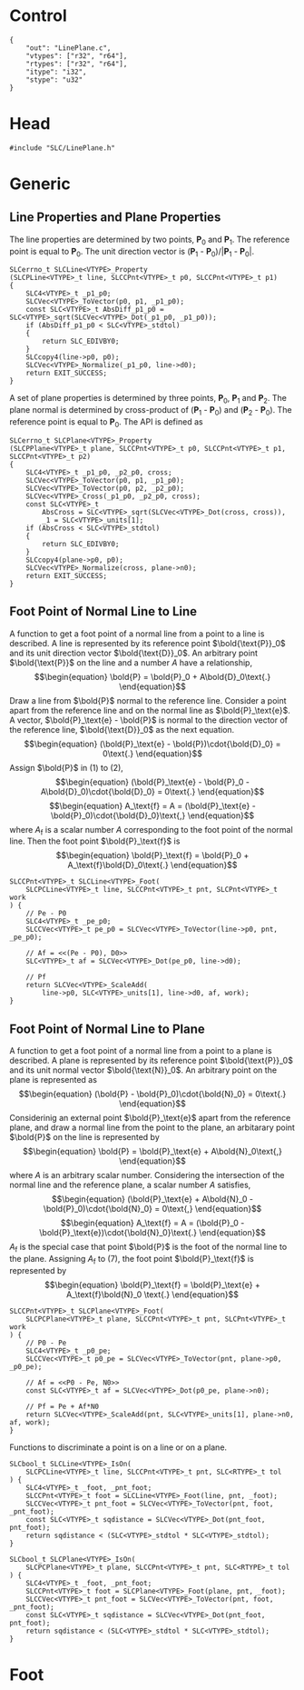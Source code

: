 # Control
```
{
    "out": "LinePlane.c",
    "vtypes": ["r32", "r64"],
    "rtypes": ["r32", "r64"],
    "itype": "i32",
    "stype": "u32"
}
```
# Head
```
#include "SLC/LinePlane.h"
```
# Generic
## Line Properties and Plane Properties
The line properties are determined by two points, __P__<sub>0</sub> and __P__<sub>1</sub>.
The reference point is equal to __P__<sub>0</sub>. The unit direction vector is
(__P__<sub>1</sub> - __P__<sub>0</sub>)/|__P__<sub>1</sub> - __P__<sub>0</sub>|.
```
SLCerrno_t SLCLine<VTYPE>_Property
(SLCPLine<VTYPE>_t line, SLCCPnt<VTYPE>_t p0, SLCCPnt<VTYPE>_t p1)
{
    SLC4<VTYPE>_t _p1_p0;
    SLCVec<VTYPE>_ToVector(p0, p1, _p1_p0);
    const SLC<VTYPE>_t AbsDiff_p1_p0 = SLC<VTYPE>_sqrt(SLCVec<VTYPE>_Dot(_p1_p0, _p1_p0));
    if (AbsDiff_p1_p0 < SLC<VTYPE>_stdtol)
    {
        return SLC_EDIVBY0;
    }
    SLCcopy4(line->p0, p0);
    SLCVec<VTYPE>_Normalize(_p1_p0, line->d0);
    return EXIT_SUCCESS;
}
```
A set of plane properties is determined by three points, __P__<sub>0</sub>, __P__<sub>1</sub> and __P__<sub>2</sub>. The plane normal is determined by cross-product of
(__P__<sub>1</sub> - __P__<sub>0</sub>) and (__P__<sub>2</sub> - __P__<sub>0</sub>).
The reference point is equal to __P__<sub>0</sub>. The API is defined as
```
SLCerrno_t SLCPlane<VTYPE>_Property
(SLCPPlane<VTYPE>_t plane, SLCCPnt<VTYPE>_t p0, SLCCPnt<VTYPE>_t p1, SLCCPnt<VTYPE>_t p2)
{
    SLC4<VTYPE>_t _p1_p0, _p2_p0, cross;
    SLCVec<VTYPE>_ToVector(p0, p1, _p1_p0);
    SLCVec<VTYPE>_ToVector(p0, p2, _p2_p0);
    SLCVec<VTYPE>_Cross(_p1_p0, _p2_p0, cross);
    const SLC<VTYPE>_t 
        AbsCross = SLC<VTYPE>_sqrt(SLCVec<VTYPE>_Dot(cross, cross)),
        _1 = SLC<VTYPE>_units[1];
    if (AbsCross < SLC<VTYPE>_stdtol)
    {
        return SLC_EDIVBY0;
    }
    SLCcopy4(plane->p0, p0);
    SLCVec<VTYPE>_Normalize(cross, plane->n0);
    return EXIT_SUCCESS;
}
```
## Foot Point of Normal Line to Line
A function to get a foot point of a normal line from a point to a line is described.
A line is represented by its reference point $\bold{\text{P}}_0$ and its unit direction vector $\bold{\text{D}}_0$. An arbitrary point $\bold{\text{P}}$ on the line and
a number $A$ have a relationship,
$$\begin{equation}
\bold{P} = \bold{P}_0 + A\bold{D}_0\text{.}
\end{equation}$$
Draw a line from $\bold{P}$ normal to the reference line. Consider a point apart from the reference line and on the normal line as $\bold{P}_\text{e}$.
A vector, $\bold{P}_\text{e} - \bold{P}$ is normal to the direction vector of the reference line, $\bold{\text{D}}_0$ as the next equation.
$$\begin{equation}
(\bold{P}_\text{e} - \bold{P})\cdot{\bold{D}_0} = 0\text{.}
\end{equation}$$
Assign $\bold{P}$ in (1) to (2),
$$\begin{equation}
(\bold{P}_\text{e} - \bold{P}_0 - A\bold{D}_0)\cdot{\bold{D}_0} = 0\text{.}
\end{equation}$$
$$\begin{equation}
A_\text{f} = A = (\bold{P}_\text{e} - \bold{P}_0)\cdot{\bold{D}_0}\text{,}
\end{equation}$$
where $A_\text{f}$ is a scalar number $A$ corresponding to the foot point of the
normal line. Then the foot point $\bold{P}_\text{f}$ is
$$\begin{equation}
\bold{P}_\text{f} = \bold{P}_0 + A_\text{f}\bold{D}_0\text{.}
\end{equation}$$
```
SLCCPnt<VTYPE>_t SLCLine<VTYPE>_Foot(
    SLCPCLine<VTYPE>_t line, SLCCPnt<VTYPE>_t pnt, SLCPnt<VTYPE>_t work
) {
    // Pe - P0
    SLC4<VTYPE>_t _pe_p0;
    SLCCVec<VTYPE>_t pe_p0 = SLCVec<VTYPE>_ToVector(line->p0, pnt, _pe_p0);

    // Af = <<(Pe - P0), D0>>
    SLC<VTYPE>_t af = SLCVec<VTYPE>_Dot(pe_p0, line->d0);

    // Pf
    return SLCVec<VTYPE>_ScaleAdd(
        line->p0, SLC<VTYPE>_units[1], line->d0, af, work);
}
```
## Foot Point of Normal Line to Plane
A function to get a foot point of a normal line from a point to a plane is described.
A plane is represented by its reference point $\bold{\text{P}}_0$ and its unit normal vector $\bold{\text{N}}_0$. An arbitrary point on the plane is represented as
$$\begin{equation}
(\bold{P} - \bold{P}_0)\cdot{\bold{N}_0} = 0\text{.}
\end{equation}$$
Considerinig an external point $\bold{P}_\text{e}$ apart from the reference plane,
and draw a normal line from the point to the plane,
an arbitarary point $\bold{P}$ on the line is represented by
$$\begin{equation}
\bold{P} = \bold{P}_\text{e} + A\bold{N}_0\text{,}
\end{equation}$$
where $A$ is an arbitrary scalar number.
Considering the intersection of the normal line and the reference plane, a scalar
number $A$ satisfies,
$$\begin{equation}
(\bold{P}_\text{e} + A\bold{N}_0 - \bold{P}_0)\cdot{\bold{N}_0} = 0\text{,}
\end{equation}$$
$$\begin{equation}
A_\text{f} = A = (\bold{P}_0 - \bold{P}_\text{e})\cdot{\bold{N}_0}\text{.}
\end{equation}$$
$A_\text{f}$ is the special case that point $\bold{P}$ is the foot of the normal line
to the plane. Assigning $A_\text{f}$ to (7), the foot point $\bold{P}_\text{f}$ is
represented by
$$\begin{equation}
\bold{P}_\text{f} =
\bold{P}_\text{e} + A_\text{f}\bold{N}_0
\text{.}
\end{equation}$$
```
SLCCPnt<VTYPE>_t SLCPlane<VTYPE>_Foot(
    SLCPCPlane<VTYPE>_t plane, SLCCPnt<VTYPE>_t pnt, SLCPnt<VTYPE>_t work
) {
    // P0 - Pe
    SLC4<VTYPE>_t _p0_pe;
    SLCCVec<VTYPE>_t p0_pe = SLCVec<VTYPE>_ToVector(pnt, plane->p0, _p0_pe);

    // Af = <<P0 - Pe, N0>>
    const SLC<VTYPE>_t af = SLCVec<VTYPE>_Dot(p0_pe, plane->n0);

    // Pf = Pe + Af*N0
    return SLCVec<VTYPE>_ScaleAdd(pnt, SLC<VTYPE>_units[1], plane->n0, af, work);
}
```
Functions to discriminate a point is on a line or on a plane.
```
SLCbool_t SLCLine<VTYPE>_IsOn(
    SLCPCLine<VTYPE>_t line, SLCCPnt<VTYPE>_t pnt, SLC<RTYPE>_t tol
) {
    SLC4<VTYPE>_t _foot, _pnt_foot;
    SLCCPnt<VTYPE>_t foot = SLCLine<VTYPE>_Foot(line, pnt, _foot);
    SLCCVec<VTYPE>_t pnt_foot = SLCVec<VTYPE>_ToVector(pnt, foot, _pnt_foot);
    const SLC<VTYPE>_t sqdistance = SLCVec<VTYPE>_Dot(pnt_foot, pnt_foot);
    return sqdistance < (SLC<VTYPE>_stdtol * SLC<VTYPE>_stdtol);
}

SLCbool_t SLCPlane<VTYPE>_IsOn(
    SLCPCPlane<VTYPE>_t plane, SLCCPnt<VTYPE>_t pnt, SLC<RTYPE>_t tol
) {
    SLC4<VTYPE>_t _foot, _pnt_foot;
    SLCCPnt<VTYPE>_t foot = SLCPlane<VTYPE>_Foot(plane, pnt, _foot);
    SLCCVec<VTYPE>_t pnt_foot = SLCVec<VTYPE>_ToVector(pnt, foot, _pnt_foot);
    const SLC<VTYPE>_t sqdistance = SLCVec<VTYPE>_Dot(pnt_foot, pnt_foot);
    return sqdistance < (SLC<VTYPE>_stdtol * SLC<VTYPE>_stdtol);
}
```
# Foot
```
```

